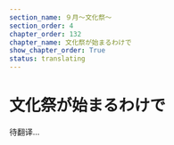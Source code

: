 ```yaml
---
section_name: ９月～文化祭～
section_order: 4
chapter_order: 132
chapter_name: 文化祭が始まるわけで
show_chapter_order: True
status: translating
---
```


# 文化祭が始まるわけで
待翻译...
